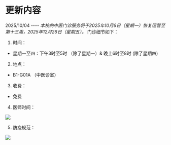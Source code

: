 # 更新内容

2025/10/04 ---- _本校的中医门诊服务将于2025年10月6日（星期一）恢复运营至第十三周，2025年12月26日（星期五）。_ 门诊细节如下：

1. 时间：

- 星期一至四：下午3时至5时 （除了星期一）& 晚上6时至8时 (除了星期四)

2. 地点：

- B1-G01A （中医诊室）

3. 收费：

- 免费

4. 医师时间：

<img src="https://img.xmummap.com/11_zhongyi1.webp" />

5. 防疫规范：

<img src="https://img.xmummap.com/11_zhongyi2.webp" />
